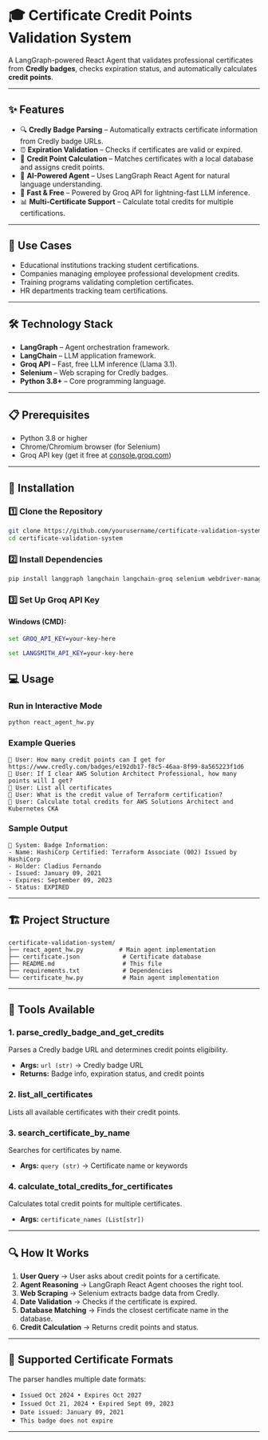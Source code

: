 # 🎓 Certificate Credit Points Validation System

A LangGraph-powered React Agent that validates professional certificates from **Credly badges**, checks expiration status, and automatically calculates **credit points**.

---

## ✨ Features

* 🔍 **Credly Badge Parsing** – Automatically extracts certificate information from Credly badge URLs.
* ⏰ **Expiration Validation** – Checks if certificates are valid or expired.
* 💯 **Credit Point Calculation** – Matches certificates with a local database and assigns credit points.
* 🤖 **AI-Powered Agent** – Uses LangGraph React Agent for natural language understanding.
* 🚀 **Fast & Free** – Powered by Groq API for lightning-fast LLM inference.
* 📊 **Multi-Certificate Support** – Calculate total credits for multiple certifications.

---

## 🎯 Use Cases

* Educational institutions tracking student certifications.
* Companies managing employee professional development credits.
* Training programs validating completion certificates.
* HR departments tracking team certifications.

---

## 🛠️ Technology Stack

* **LangGraph** – Agent orchestration framework.
* **LangChain** – LLM application framework.
* **Groq API** – Fast, free LLM inference (Llama 3.1).
* **Selenium** – Web scraping for Credly badges.
* **Python 3.8+** – Core programming language.

---

## 📋 Prerequisites

* Python 3.8 or higher
* Chrome/Chromium browser (for Selenium)
* Groq API key (get it free at [console.groq.com](https://console.groq.com))

---

## 🚀 Installation

### 1️⃣ Clone the Repository

```bash
git clone https://github.com/yourusername/certificate-validation-system.git
cd certificate-validation-system
```

### 2️⃣ Install Dependencies

```bash
pip install langgraph langchain langchain-groq selenium webdriver-manager python-dateutil
```

### 3️⃣ Set Up Groq API Key

#### Windows (CMD):

```cmd
set GROQ_API_KEY=your-key-here
```

```cmd
set LANGSMITH_API_KEY=your-key-here
```




## 💻 Usage

### Run in Interactive Mode

```bash
python react_agent_hw.py
```

### Example Queries

```
👤 User: How many credit points can I get for https://www.credly.com/badges/e192db17-f8c5-46aa-8f99-8a565223f1d6
👤 User: If I clear AWS Solution Architect Professional, how many points will I get?
👤 User: List all certificates
👤 User: What is the credit value of Terraform certification?
👤 User: Calculate total credits for AWS Solutions Architect and Kubernetes CKA
```

### Sample Output

```
🤖 System: Badge Information:
- Name: HashiCorp Certified: Terraform Associate (002) Issued by HashiCorp
- Holder: Cladius Fernando
- Issued: January 09, 2021
- Expires: September 09, 2023
- Status: EXPIRED
```

---



## 🏗️ Project Structure

```
certificate-validation-system/
├── react_agent_hw.py          # Main agent implementation
├── certificate.json            # Certificate database
├── README.md                   # This file
├── requirements.txt            # Dependencies
└── certificate_hw.py           # Main agent implementation
```

---

## 🧩 Tools Available

### 1. parse_credly_badge_and_get_credits

Parses a Credly badge URL and determines credit points eligibility.

* **Args:** `url (str)` → Credly badge URL
* **Returns:** Badge info, expiration status, and credit points

### 2. list_all_certificates

Lists all available certificates with their credit points.

### 3. search_certificate_by_name

Searches for certificates by name.

* **Args:** `query (str)` → Certificate name or keywords

### 4. calculate_total_credits_for_certificates

Calculates total credit points for multiple certificates.

* **Args:** `certificate_names (List[str])`

---

## 🔍 How It Works

1. **User Query** → User asks about credit points for a certificate.
2. **Agent Reasoning** → LangGraph React Agent chooses the right tool.
3. **Web Scraping** → Selenium extracts badge data from Credly.
4. **Date Validation** → Checks if the certificate is expired.
5. **Database Matching** → Finds the closest certificate name in the database.
6. **Credit Calculation** → Returns credit points and status.

---

## 🎨 Supported Certificate Formats

The parser handles multiple date formats:

* `Issued Oct 2024 • Expires Oct 2027`
* `Issued Oct 21, 2024 • Expired Sept 09, 2023`
* `Date issued: January 09, 2021`
* `This badge does not expire`

---

